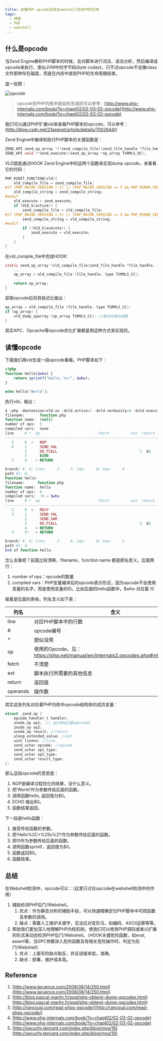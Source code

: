 ```yaml
---
title: 读懂PHP opcode及其在webshell检测中的应用
tags:
  - 博客
  - PHP
  - webshell
---
```


## 什么是opcode

当Zend Engine解析PHP脚本的时候，会对脚本进行词法、语法分析，然后编译成opcode来执行，类似JVM中的字节码(byte codes)，只不过opcode不会像class文件那种存在磁盘，而是在内存中直到PHP的生命周期结束。

盗一张图：

![opcode](https://cdn.jsdelivr.net/gh/MarsAuthority/sec_pic@master/uPic/2023-02/DlYw5G.jpg)

> opcode在PHP内核中是如何生成的可以参考 : [http://www.php-internals.com/book/?p=chapt02/02-03-02-opcode](http://www.php-internals.com/book/?p=chapt02/02-03-02-opcode)
> 

我们可以通过PHP扩展vld来查看PHP脚本的opcode，可以参考：([http://blog.csdn.net/21aspnet/article/details/7002644)](http://blog.csdn.net/21aspnet/article/details/7002644))

Zend Engine中编译和执行PHP脚本的关键函数是：

```c
ZEND_API zend_op_array *(*zend_compile_file)(zend_file_handle *file_handle, int type TSRMLS_DC);
ZEND_API void (*zend_execute)(zend_op_array *op_array TSRMLS_DC);
```

VLD就是通过HOOK Zend Engine中的这两个函数来实现dump opcode，来看看它的代码：

```c
PHP_RINIT_FUNCTION(vld){
    old_compile_file = zend_compile_file;
#if (PHP_MAJOR_VERSION > 5) || (PHP_MAJOR_VERSION == 5 && PHP_MINOR_VERSION >= 2)
    old_compile_string = zend_compile_string;
#endif
    old_execute = zend_execute;
    if (VLD_G(active)) {
        zend_compile_file = vld_compile_file;
#if (PHP_MAJOR_VERSION > 5) || (PHP_MAJOR_VERSION == 5 && PHP_MINOR_VERSION >= 2)
        zend_compile_string = vld_compile_string;
#endif
        if (!VLD_G(execute)) {
            zend_execute = vld_execute;
        }
    }
}
```

在vld_compile_file中完成HOOK:

```c
static zend_op_array *vld_compile_file(zend_file_handle *file_handle, int type TSRMLS_DC){
    ...
    op_array = old_compile_file (file_handle, type TSRMLS_CC);
    ...
    return op_array;
}
```

获取opcode后将其格式化输出：

```c
op_array = old_compile_file (file_handle, type TSRMLS_CC);
if (op_array) {
    vld_dump_oparray (op_array TSRMLS_CC); //格式化输出函数
}
```

其实APC、Opcache等opcode优化扩展都是用这种方式来实现的。

## 读懂opcode

下面我们用vld生成一段opcode看看。PHP脚本如下：

```php
<?php
function hello($who) {
    return sprintf("Hello, %s!", $who);
}

echo hello('World');
```

执行vld，输出：

```php
$ ~php -dextension=vld.so -dvld.active=1 -dvld.verbosity=0 -dvld.execute=0 function.php
filename:       function.php
function name:  (null)
number of ops:  5
compiled vars:  none
line     # *  op                           fetch          ext  return  operands
---------------------------------------------------------------------------------
   2     0  >   NOP                                                      
   6     1      SEND_VAL                                                 'World'
         2      DO_FCALL                                      1  $0      'hello'
         3      ECHO                                                     $0
   7     4    > RETURN                                                   1

branch: #  0; line:     2-    7; sop:     0; eop:     4
path #1: 0, 
Function hello:
filename:      function.php
function name:  hello
number of ops:  6
compiled vars:  !0 = $who
line     # *  op                           fetch          ext  return  operands
---------------------------------------------------------------------------------
   2     0  >   RECV                                                     1
   3     1      SEND_VAL                                                 'Hello%2C+%25s%21'
         2      SEND_VAR                                                 !0
         3      DO_FCALL                                      2  $0      'sprintf'
         4    > RETURN                                                   $0
   4     5*   > RETURN                                                   null

branch: #  0; line:     2-    4; sop:     0; eop:     5
path #1: 0, 
End of function hello.
```

怎么去看呢？前面比较清晰，filename，function name 都是顾名思义。后面两行：

1. number of ops：opcode的数量
2. compiled vars：PHP变量编译后的opcode表示形式，因为opcode不会使用变量的名字，而是使用变量的ID。比如后面的hello函数中，$who 对应着 !0

接着是后面的表格，列名含义如下表：

| 列名 | 含义 |
| --- | --- |
| line | 对应PHP脚本中的行数 |
| # | opcode编号 |
| * | 貌似没用 |
| op | 使用的Opcode，见：https://php.net/manual/en/internals2.opcodes.php#internals2.opcodes |
| fetch | 不清楚 |
| ext | 脚本执行所需要的其他信息 |
| return | 返回值 |
| operands | 操作数 |

其实这些列名对应着PHP内核中opcode结构体的成员变量：

```c
struct _zend_op {
    opcode_handler_t handler;
    znode_op op1;  // op1和op2是operands
    znode_op op2;
    znode_op result; //return
    ulong extended_value; //ext
    uint lineno; //line
    zend_uchar opcode; //opcode
    zend_uchar op1_type;
    zend_uchar op2_type;
    zend_uchar result_type;
};
```

那么这段opcode的意思是：

1. NOP是编译过程优化的结果，没什么意义。
2. 把’World’作为参数传给后面的函数。
3. 调用函数hello, 返回值为$0。
4. ECHO 输出$0。
5. 函数结束返回。

下一段是hello函数：

1. 接受传给函数的参数。
2. 把’Hello%2C+%25s%21’作为参数传给后面的函数。
3. 把!0作为参数传给后面的函数。
4. 调用函数sprintf，返回值为$0。
5. 函数返回$0。
6. 函数结束。

## 总结

在Webshell检测中，opcode可以：（这里只讨论opcode在webshell检测中的作用）

1. 辅助检测PHP后门/Webshell。
    1. 优点：作为静态分析的辅助手段，可以快速精确定位PHP脚本中可控函数及参数的调用。
    2. 缺点：需要人工维护关键字，无法应对变形马，如编码、ASCII运算等等。
2. 帮助我们更加深入地理解PHP内核机制，使我们可以修改PHP源码或者以扩展的形式来动态检测PHP后门/Webshell。（HOOK关键危险函数，如eval, assert等，当GPC参数进入危险函数及有相关危险操作时，判定为后门/Webshell）
    1. 优点：上面写的缺点取反，并且误报率低，准确。
    2. 缺点：部署，维护成本高。

## Reference

1. [http://www.laruence.com/2008/08/14/250.html](http://www.laruence.com/2008/08/14/250.html)
2. [http://blog.pascal-martin.fr/post/php-obtenir-dump-opcodes.html](http://blog.pascal-martin.fr/post/php-obtenir-dump-opcodes.html)
3. [http://rancoud.com/read-phps-opcode/](http://rancoud.com/read-phps-opcode/)
4. [http://www.php-internals.com/book/?p=chapt02/02-03-02-opcode](http://www.php-internals.com/book/?p=chapt02/02-03-02-opcode)
5. [http://security.tencent.com/index.php/blog/msg/19](http://security.tencent.com/index.php/blog/msg/19)
